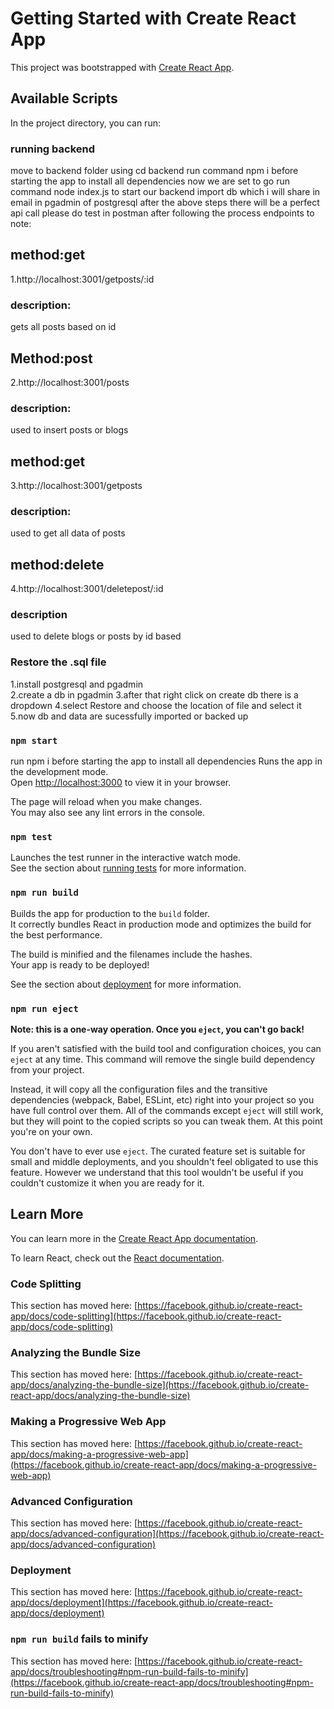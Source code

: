 # Getting Started with Create React App

This project was bootstrapped with [Create React App](https://github.com/facebook/create-react-app).

## Available Scripts

In the project directory, you can run:
### running backend

move to backend folder using cd backend
run command npm i before starting the app to install all dependencies
now we are set to go run command node index.js to start our backend 
import db which i will share in email in pgadmin of postgresql
after the above steps there will be a perfect api call please do test in postman after following the process
endpoints to note:
## method:get
1.http://localhost:3001/getposts/:id
  ### description:
  gets all posts based on id
  
  ## Method:post
2.http://localhost:3001/posts
  ### description:
  used to insert posts or blogs
  
  ## method:get
3.http://localhost:3001/getposts
  ### description:
  used to get all data of posts
  ## method:delete
4.http://localhost:3001/deletepost/:id
### description
used to delete blogs or posts by id based

### Restore the .sql file 
1.install postgresql and pgadmin <br/>
2.create a db in pgadmin
3.after that right click on create db there is a dropdown 
4.select Restore and choose the location of file and select it 
5.now db and data are sucessfully imported or backed up  
### `npm start`
run npm i before starting the app to install all dependencies
Runs the app in the development mode.\
Open [http://localhost:3000](http://localhost:3000) to view it in your browser.

The page will reload when you make changes.\
You may also see any lint errors in the console.

### `npm test`

Launches the test runner in the interactive watch mode.\
See the section about [running tests](https://facebook.github.io/create-react-app/docs/running-tests) for more information.

### `npm run build`

Builds the app for production to the `build` folder.\
It correctly bundles React in production mode and optimizes the build for the best performance.

The build is minified and the filenames include the hashes.\
Your app is ready to be deployed!

See the section about [deployment](https://facebook.github.io/create-react-app/docs/deployment) for more information.

### `npm run eject`

**Note: this is a one-way operation. Once you `eject`, you can't go back!**

If you aren't satisfied with the build tool and configuration choices, you can `eject` at any time. This command will remove the single build dependency from your project.

Instead, it will copy all the configuration files and the transitive dependencies (webpack, Babel, ESLint, etc) right into your project so you have full control over them. All of the commands except `eject` will still work, but they will point to the copied scripts so you can tweak them. At this point you're on your own.

You don't have to ever use `eject`. The curated feature set is suitable for small and middle deployments, and you shouldn't feel obligated to use this feature. However we understand that this tool wouldn't be useful if you couldn't customize it when you are ready for it.

## Learn More

You can learn more in the [Create React App documentation](https://facebook.github.io/create-react-app/docs/getting-started).

To learn React, check out the [React documentation](https://reactjs.org/).

### Code Splitting

This section has moved here: [https://facebook.github.io/create-react-app/docs/code-splitting](https://facebook.github.io/create-react-app/docs/code-splitting)

### Analyzing the Bundle Size

This section has moved here: [https://facebook.github.io/create-react-app/docs/analyzing-the-bundle-size](https://facebook.github.io/create-react-app/docs/analyzing-the-bundle-size)

### Making a Progressive Web App

This section has moved here: [https://facebook.github.io/create-react-app/docs/making-a-progressive-web-app](https://facebook.github.io/create-react-app/docs/making-a-progressive-web-app)

### Advanced Configuration

This section has moved here: [https://facebook.github.io/create-react-app/docs/advanced-configuration](https://facebook.github.io/create-react-app/docs/advanced-configuration)

### Deployment

This section has moved here: [https://facebook.github.io/create-react-app/docs/deployment](https://facebook.github.io/create-react-app/docs/deployment)

### `npm run build` fails to minify

This section has moved here: [https://facebook.github.io/create-react-app/docs/troubleshooting#npm-run-build-fails-to-minify](https://facebook.github.io/create-react-app/docs/troubleshooting#npm-run-build-fails-to-minify)
